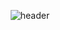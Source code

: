 <div align="center">

![header](https://capsule-render.vercel.app/api?type=venom&height=300&text=KIMDEVSPACE&section=header&textBg=false&fontColor=FFFFFF)
